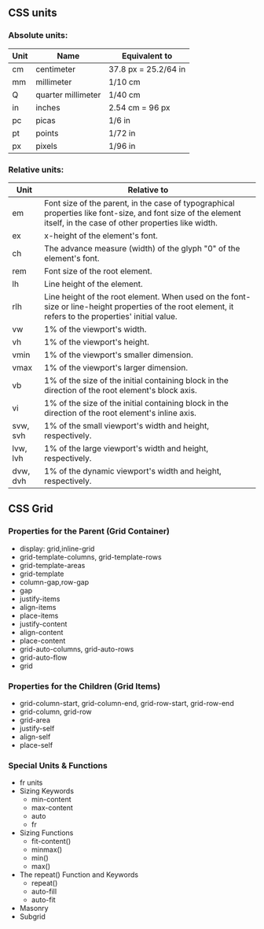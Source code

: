 ## CSS units
### Absolute units:
| Unit | Name | Equivalent to |
| --- | --- | --- |
| cm | centimeter | 37.8 px = 25.2/64 in |
| mm | millimeter | 1/10 cm |
| Q | quarter millimeter | 1/40 cm |
| in | inches | 2.54 cm = 96 px |
| pc | picas | 1/6 in |
| pt | points | 1/72 in |
| px | pixels | 1/96 in |

### Relative units:
| Unit | Relative to |
| --- | --- |
| em | Font size of the parent, in the case of typographical properties like font-size, and font size of the element itself, in the case of other properties like width.  |
| ex | x-height of the element's font. |
| ch | The advance measure (width) of the glyph "0" of the element's font. |
| rem | Font size of the root element. |
| lh | Line height of the element. |
| rlh | Line height of the root element. When used on the font-size or line-height properties of the root element, it refers to the properties' initial value. |
| vw | 1% of the viewport's width. |
| vh | 1% of the viewport's height. |
| vmin | 1% of the viewport's smaller dimension. |
| vmax | 1% of the viewport's larger dimension. |
| vb | 1% of the size of the initial containing block in the direction of the root element's block axis. |
| vi | 1% of the size of the initial containing block in the direction of the root element's inline axis. |
| svw, svh | 1% of the small viewport's width and height, respectively. |
| lvw, lvh | 1% of the large viewport's width and height, respectively. |
| dvw, dvh | 1% of the dynamic viewport's width and height, respectively. |

## CSS Grid
### Properties for the Parent (Grid Container)
* display: grid,inline-grid
* grid-template-columns, grid-template-rows
* grid-template-areas
* grid-template
* column-gap,row-gap
* gap
* justify-items
* align-items
* place-items
* justify-content
* align-content
* place-content
* grid-auto-columns, grid-auto-rows
* grid-auto-flow
* grid
### Properties for the Children (Grid Items)
* grid-column-start, grid-column-end, grid-row-start, grid-row-end
* grid-column, grid-row
* grid-area
* justify-self
* align-self
* place-self
### Special Units & Functions
* fr units
* Sizing Keywords
  * min-content
  * max-content
  * auto
  * fr
* Sizing Functions
  * fit-content()
  * minmax()
  * min()
  * max()
* The repeat() Function and Keywords
  * repeat()
  * auto-fill
  * auto-fit
* Masonry
* Subgrid
